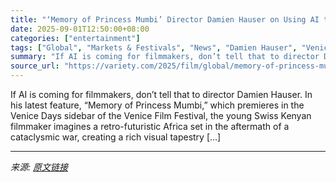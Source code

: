 ```yaml
---
title: "‘Memory of Princess Mumbi’ Director Damien Hauser on Using AI to Make a Movie That ‘AI Could Never Make’"
date: 2025-09-01T12:50:00+08:00
categories: ["entertainment"]
tags: ["Global", "Markets & Festivals", "News", "Damien Hauser", "Venice Film Festival"]
summary: "If AI is coming for filmmakers, don’t tell that to director Damien Hauser. In his latest feature, “Memory of Princess Mumbi,” which premieres in the Venice Days sidebar of the Venice Film Festival, th"
source_url: "https://variety.com/2025/film/global/memory-of-princess-mumbi-damien-hauser-ai-1236499344/"
---
```


If AI is coming for filmmakers, don’t tell that to director Damien Hauser. In his latest feature, “Memory of Princess Mumbi,” which premieres in the Venice Days sidebar of the Venice Film Festival, the young Swiss Kenyan filmmaker imagines a retro-futuristic Africa set in the aftermath of a cataclysmic war, creating a rich visual tapestry [&#8230;]

---

*来源: [原文链接](https://variety.com/2025/film/global/memory-of-princess-mumbi-damien-hauser-ai-1236499344/)*
